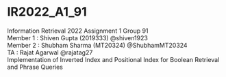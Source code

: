 # IR2022_A1_91
Information Retrieval 2022 Assignment 1 Group 91  
Member 1 : Shiven Gupta (2019333) @shiven1923  
Member 2 : Shubham Sharma (MT20324) @ShubhamMT20324  
TA : Rajat Agarwal @rajatag27  
Implementation of Inverted Index and Positional Index for Boolean Retrieval and Phrase Queries  


